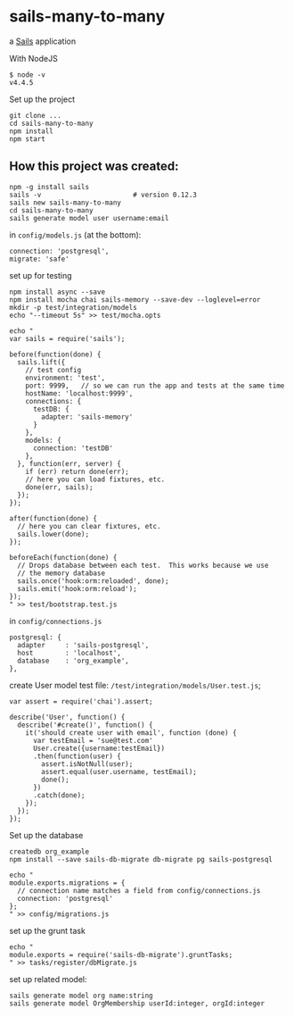 # sails-many-to-many

a [Sails](http://sailsjs.org) application

With NodeJS

```
$ node -v
v4.4.5
```

Set up the project
```
git clone ...
cd sails-many-to-many
npm install
npm start
```


## How this project was created:
```
npm -g install sails
sails -v                       # version 0.12.3
sails new sails-many-to-many
cd sails-many-to-many
sails generate model user username:email
```

in `config/models.js` (at the bottom):
```
connection: 'postgresql',
migrate: 'safe'
```

set up for testing
```
npm install async --save
npm install mocha chai sails-memory --save-dev --loglevel=error
mkdir -p test/integration/models
echo "--timeout 5s" >> test/mocha.opts

echo "
var sails = require('sails');

before(function(done) {
  sails.lift({
    // test config
    environment: 'test',
    port: 9999,   // so we can run the app and tests at the same time
    hostName: 'localhost:9999',
    connections: {
      testDB: {
        adapter: 'sails-memory'
      }
    },
    models: {
      connection: 'testDB'
    },
  }, function(err, server) {
    if (err) return done(err);
    // here you can load fixtures, etc.
    done(err, sails);
  });
});

after(function(done) {
  // here you can clear fixtures, etc.
  sails.lower(done);
});

beforeEach(function(done) {
  // Drops database between each test.  This works because we use
  // the memory database
  sails.once('hook:orm:reloaded', done);
  sails.emit('hook:orm:reload');
});
" >> test/bootstrap.test.js
```

in `config/connections.js`

```
postgresql: {
  adapter     : 'sails-postgresql',
  host        : 'localhost',
  database    : 'org_example',
},
```

create User model test file: `/test/integration/models/User.test.js`;

```
var assert = require('chai').assert;

describe('User', function() {
  describe('#create()', function() {
    it('should create user with email', function (done) {
      var testEmail = 'sue@test.com'
      User.create({username:testEmail})
      .then(function(user) {
        assert.isNotNull(user);
        assert.equal(user.username, testEmail);
        done();
      })
      .catch(done);
    });
  });
});
```

Set up the database
```
createdb org_example
npm install --save sails-db-migrate db-migrate pg sails-postgresql
```


```
echo "
module.exports.migrations = {
  // connection name matches a field from config/connections.js
  connection: 'postgresql'
};
" >> config/migrations.js
```

set up the grunt task

```
echo "
module.exports = require('sails-db-migrate').gruntTasks;
" >> tasks/register/dbMigrate.js
```

set up related model:
```
sails generate model org name:string
sails generate model OrgMembership userId:integer, orgId:integer
```
